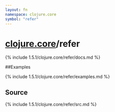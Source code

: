 ```yaml
---
layout: fn
namespace: clojure.core
symbol: "refer"
---
```


# [clojure.core](../)/refer

{% include 1.5.1/clojure.core/refer/docs.md %}

##Examples

{% include 1.5.1/clojure.core/refer/examples.md %}
## Source
{% include 1.5.1/clojure.core/refer/src.md %}

